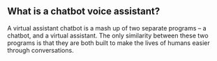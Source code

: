 ## What is a chatbot voice assistant?
A virtual assistant chatbot is a mash up of two separate programs – a chatbot, and a virtual assistant. The only similarity between these two programs is that they are both built to make the lives of humans easier through conversations.
